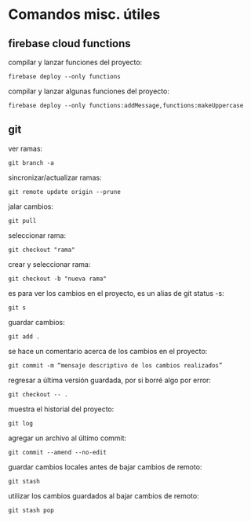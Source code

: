 # Comandos misc. útiles

## firebase cloud functions

compilar y lanzar funciones del proyecto:
```
firebase deploy --only functions
```
compilar y lanzar algunas funciones del proyecto:
```
firebase deploy --only functions:addMessage,functions:makeUppercase
```

## git

ver ramas:
```
git branch -a
```

sincronizar/actualizar ramas:
```
git remote update origin --prune
```

jalar cambios:
```
git pull
```

seleccionar rama:
```
git checkout "rama"
```

crear y seleccionar rama:
```
git checkout -b "nueva rama"
```

es para ver los cambios en el proyecto, es un alias de git status -s:
```
git s
```

guardar cambios:
```
git add .
```

se hace un comentario acerca de los cambios en el proyecto:
```
git commit -m “mensaje descriptivo de los cambios realizados”
```

regresar a última versión guardada, por si borré algo por error:
```
git checkout -- .
```

muestra el historial del proyecto:
```
git log
```

agregar un archivo al último commit:
```
git commit --amend --no-edit
```

guardar cambios locales antes de bajar cambios de remoto:
```
git stash
```

utilizar los cambios guardados al bajar cambios de remoto:
```
git stash pop
```
